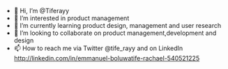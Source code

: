 - 👋 Hi, I’m @Tiferayy
- 👀 I’m interested in product management 
- 🌱 I’m currently learning product design, management and user research 
- 💞️ I’m looking to collaborate on product management,development and design 
- 📫 How to reach me via Twitter @tife_rayy and on LinkedIn http://linkedin.com/in/emmanuel-boluwatife-rachael-540521225

<!---
Tiferayy/Tiferayy is a ✨ special ✨ repository because its `README.md` (this file) appears on your GitHub profile.
You can click the Preview link to take a look at your changes.
--->
